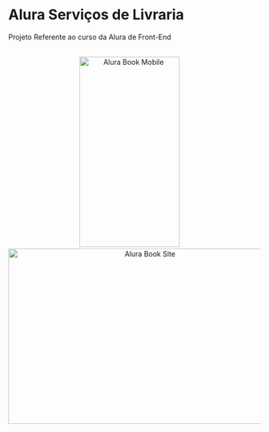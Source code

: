 # Alura Serviços de Livraria
Projeto Referente ao curso da Alura de Front-End

</br>
<div align="center">
  <img style="height: 380px; width:200px;"  alt="Alura Book Mobile" src="/../../../alura/blob/main/imagens/AluraBooks-Mobile.jpg">&nbsp;&nbsp;&nbsp;&nbsp;&nbsp;
  <img style="height: 350px; width:550px;"  alt="Alura Book Site" src="/../../../alura/blob/main/imagens/AluraBooks-Site.jpg">  
</div>

